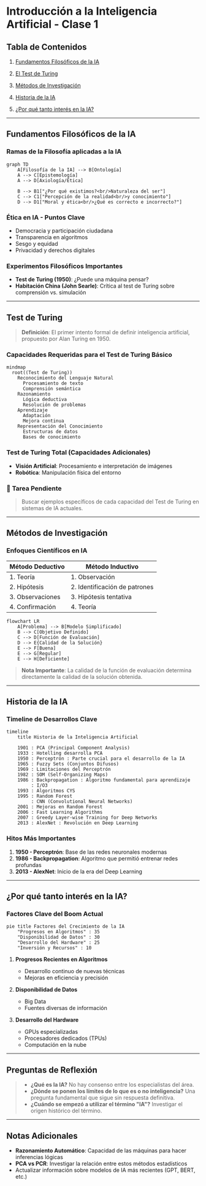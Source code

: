 # Introducción a la Inteligencia Artificial - Clase 1

## Tabla de Contenidos

1. [Fundamentos Filosóficos de la IA](#fundamentos-filosóficos-de-la-ia)

2. [El Test de Turing](#test-de-turing)

3. [Métodos de Investigación](#métodos-de-investigación)

4. [Historia de la IA](#historia-de-la-ia)

5. [¿Por qué tanto interés en la IA?](#por-qué-tanto-interés-en-la-ia)

---

## Fundamentos Filosóficos de la IA

### Ramas de la Filosofía aplicadas a la IA

```mermaid
graph TD
    A[Filosofía de la IA] --> B[Ontología]
    A --> C[Epistemología]
    A --> D[Axiología/Ética]
    
    B --> B1["¿Por qué existimos?<br/>Naturaleza del ser"]
    C --> C1["Percepción de la realidad<br/>y conocimiento"]
    D --> D1["Moral y ética<br/>¿Qué es correcto e incorrecto?"]
```

### **Ética en IA - Puntos Clave**

- Democracia y participación ciudadana
- Transparencia en algoritmos
- Sesgo y equidad
- Privacidad y derechos digitales

### Experimentos Filosóficos Importantes

- **Test de Turing (1950)**: ¿Puede una máquina pensar?
- **Habitación China (John Searle)**: Crítica al test de Turing sobre comprensión vs. simulación

---

## Test de Turing

> **Definición**: El primer intento formal de definir inteligencia artificial, propuesto por Alan Turing en 1950.

### Capacidades Requeridas para el Test de Turing Básico

```mermaid
mindmap
  root((Test de Turing))
    Reconocimiento del Lenguaje Natural
      Procesamiento de texto
      Comprensión semántica
    Razonamiento
      Lógica deductiva
      Resolución de problemas
    Aprendizaje
      Adaptación
      Mejora continua
    Representación del Conocimiento
      Estructuras de datos
      Bases de conocimiento
```

### Test de Turing Total (Capacidades Adicionales)

- **Visión Artificial**: Procesamiento e interpretación de imágenes
- **Robótica**: Manipulación física del entorno

### 📝 **Tarea Pendiente**
>
> Buscar ejemplos específicos de cada capacidad del Test de Turing en sistemas de IA actuales.

---

## Métodos de Investigación

### Enfoques Científicos en IA

| Método Deductivo | Método Inductivo |
|------------------|------------------|
| 1. Teoría | 1. Observación |
| 2. Hipótesis | 2. Identificación de patrones |
| 3. Observaciones | 3. Hipótesis tentativa |
| 4. Confirmación | 4. Teoría |

```mermaid
flowchart LR
    A[Problema] --> B[Modelo Simplificado]
    B --> C[Objetivo Definido]
    C --> D[Función de Evaluación]
    D --> E{Calidad de la Solución}
    E --> F[Buena]
    E --> G[Regular]
    E --> H[Deficiente]
```

> **Nota Importante**: La calidad de la función de evaluación determina directamente la calidad de la solución obtenida.

---

## Historia de la IA

### Timeline de Desarrollos Clave

```mermaid
timeline
    title Historia de la Inteligencia Artificial
    
    1901 : PCA (Principal Component Analysis)
    1933 : Hotelling desarrolla PCA
    1950 : Perceptrón : Parte crucial para el desarrollo de la IA
    1965 : Fuzzy Sets (Conjuntos Difusos)
    1969 : Limitaciones del Perceptrón
    1982 : SOM (Self-Organizing Maps)
    1986 : Backpropagation : Algoritmo fundamental para aprendizaje
         : I/O3
    1993 : Algoritmos CYS
    1995 : Random Forest
         : CNN (Convolutional Neural Networks)
    2001 : Mejoras en Random Forest
    2006 : Fast Learning Algorithms
    2007 : Greedy Layer-wise Training for Deep Networks
    2013 : AlexNet : Revolución en Deep Learning
```

### **Hitos Más Importantes**

1. **1950 - Perceptrón**: Base de las redes neuronales modernas
2. **1986 - Backpropagation**: Algoritmo que permitió entrenar redes profundas
3. **2013 - AlexNet**: Inicio de la era del Deep Learning

---

## ¿Por qué tanto interés en la IA?

### Factores Clave del Boom Actual

```mermaid
pie title Factores del Crecimiento de la IA
    "Progresos en Algoritmos" : 35
    "Disponibilidad de Datos" : 30
    "Desarrollo del Hardware" : 25
    "Inversión y Recursos" : 10
```

1. **Progresos Recientes en Algoritmos**
   - Desarrollo continuo de nuevas técnicas
   - Mejoras en eficiencia y precisión

2. **Disponibilidad de Datos**
   - Big Data
   - Fuentes diversas de información

3. **Desarrollo del Hardware**
   - GPUs especializadas
   - Procesadores dedicados (TPUs)
   - Computación en la nube

---

## **Preguntas de Reflexión**

> - **¿Qué es la IA?** No hay consenso entre los especialistas del área.
> - **¿Dónde se ponen los límites de lo que es o no inteligencia?** Una pregunta fundamental que sigue sin respuesta definitiva.
> - **¿Cuándo se empezó a utilizar el término "IA"?** Investigar el origen histórico del término.

---

## **Notas Adicionales**

- **Razonamiento Automático**: Capacidad de las máquinas para hacer inferencias lógicas
- **PCA vs PCR**: Investigar la relación entre estos métodos estadísticos
- Actualizar información sobre modelos de IA más recientes (GPT, BERT, etc.)
